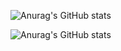 ![Anurag's GitHub stats](https://github-readme-stats.vercel.app/api?username=aaron2599&bg_color=50,3350A4,e96443&title_color=fff&text_color=fff)

![Anurag's GitHub stats](https://github-readme-stats.vercel.app/api/top-langs/?username=aaron2599&layout=compact&&bg_color=30,3350A4,e96443&title_color=fff&text_color=fff)
